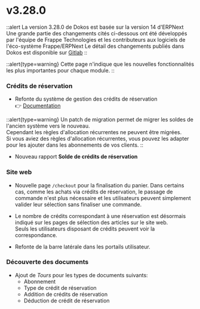 # v3.28.0

::alert
La version 3.28.0 de Dokos est basée sur la version 14 d'ERPNext
Une grande partie des changements cités ci-dessous ont été développés par l'équipe de Frappe Technologies et les contributeurs aux logiciels de l'éco-système Frappe/ERPNext
Le détail des changements publiés dans Dokos est disponible sur [Gitlab](https://gitlab.com/dokos/dokos/-/releases/v3.28.0)
::

::alert{type=warning}
Cette page n'indique que les nouvelles fonctionnalités les plus importantes pour chaque module.
::

### Crédits de réservation

- Refonte du système de gestion des crédits de réservation  
:point_right: [Documentation](/dokos/lieu/credit-reservation)

::alert{type=warning}
Un patch de migration permet de migrer les soldes de l'ancien système vers le nouveau.  
Cependant les règles d'allocation récurrentes ne peuvent être migrées.  
Si vous aviez des règles d'allocation récurrentes, vous pouvez les adapter pour les ajouter dans les abonnements de vos clients.
::

- Nouveau rapport **Solde de crédits de réservation**


### Site web

- Nouvelle page `/checkout` pour la finalisation du panier.
  Dans certains cas, comme les achats via crédits de réservation, le passage de commande n'est plus nécessaire et les utilisateurs peuvent simplement valider leur sélection sans finaliser une commande.


- Le nombre de crédits correspondant à une réservation est désormais indiqué sur les pages de sélection des articles sur le site web.  
  Seuls les utilisateurs disposant de crédits peuvent voir la correspondance. 


- Refonte de la barre latérale dans les portails utilisateur.


### Découverte des documents

- Ajout de *Tours* pour les types de documents suivants:
  - Abonnement
  - Type de crédit de réservation
  - Addition de crédits de réservation
  - Déduction de crédit de réservation